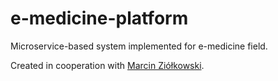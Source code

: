 # e-medicine-platform
Microservice-based system implemented for e-medicine field.

Created in cooperation with [Marcin Ziółkowski](https://github.com/MA3CIN).
